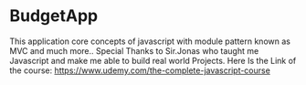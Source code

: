 # BudgetApp
This application core concepts of javascript with module pattern known as MVC and much more..
Special Thanks to Sir.Jonas who taught me Javascript and make me able to build real world Projects.
Here Is the Link of the course:
https://www.udemy.com/the-complete-javascript-course